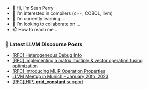 - 👋 Hi, I’m Sean Perry
- 👀 I’m interested in compilers (c++, COBOL, llvm)
- 🌱 I’m currently learning ...
- 💞️ I’m looking to collaborate on ...
- 📫 How to reach me ...

<!---
s66perry/s66perry is a ✨ special ✨ repository because its `README.md` (this file) appears on your GitHub profile.
You can click the Preview link to take a look at your changes.
--->
### 📕 Latest LLVM Discourse Posts

<!-- DISCOURSE-LLVM:START -->
- [[RFC] Heterogeneous Debug Info](https://discourse.llvm.org/t/rfc-heterogeneous-debug-info/66872#post_8)
- [[RFC] Implementing a matrix multiply &amp; vector operation fusing optimization](https://discourse.llvm.org/t/rfc-implementing-a-matrix-multiply-vector-operation-fusing-optimization/67847#post_1)
- [[RFC] Introducing MLIR Operation Properties](https://discourse.llvm.org/t/rfc-introducing-mlir-operation-properties/67846#post_1)
- [LLVM Meetup in Munich – January 20th, 2023](https://discourse.llvm.org/t/llvm-meetup-in-munich-january-20th-2023/67384#post_7)
- [[RFC][HIP] __grid_constant__ support](https://discourse.llvm.org/t/rfc-hip-grid-constant-support/67759#post_6)
<!-- DISCOURSE-LLVM:END -->

